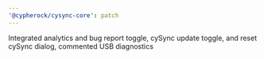 ```yaml
---
'@cypherock/cysync-core': patch
---
```


Integrated analytics and bug report toggle, cySync update toggle, and reset cySync dialog, commented USB diagnostics
